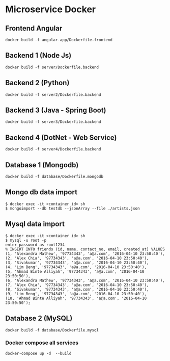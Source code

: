 # Microservice Docker 

## Frontend Angular
```
docker build -f angular-app/Dockerfile.frontend
```

## Backend 1 (Node Js)
```
docker build -f server/Dockerfile.backend
```

## Backend 2 (Python)
```
docker build -f server2/Dockerfile.backend
```

## Backend 3 (Java - Spring Boot)
```
docker build -f server3/Dockerfile.backend
```

## Backend 4 (DotNet - Web Service)
```
docker build -f server4/Dockerfile.backend
```


## Database 1 (Mongodb)
```
docker build -f database/Dockerfile.mongodb
```
## Mongo db data import 
```
$ docker exec -it <container id> sh
$ mongoimport --db testdb --jsonArray --file ./artists.json
```

## Mysql data import
```
$ docker exec -it <container id> sh
$ mysql -u root -p 
enter password as root1234
% INSERT INTO friends (id, name, contact_no, email, created_at) VALUES
(1, 'Alexandra Mathew', '97734343', 'a@a.com', '2016-04-10 23:50:40'),
(2, 'Alex Chia', '97734343', 'a@a.com', '2016-04-10 23:50:40'),
(3, 'Sivakumar', '97734343', 'a@a.com', '2016-04-10 23:50:40'),
(4, 'Lim Beng', '97734343', 'a@a.com', '2016-04-10 23:50:40'),
(5, 'Ahmad Binte Alliyah', '97734343', 'a@a.com', '2016-04-10 23:50:50'),
(6, 'Alexandra Mathew', '97734343', 'a@a.com', '2016-04-10 23:50:40'),
(7, 'Alex Chia', '97734343', 'a@a.com', '2016-04-10 23:50:40'),
(8, 'Sivakumar', '97734343', 'a@a.com', '2016-04-10 23:50:40'),
(9, 'Lim Beng', '97734343', 'a@a.com', '2016-04-10 23:50:40'),
(10, 'Ahmad Binte Alliyah', '97734343', 'a@a.com', '2016-04-10 23:50:50');

```
## Database 2 (MySQL)
```
docker build -f database/Dockerfile.mysql
```

### Docker compose all services
```
docker-compose up -d  --build
```
